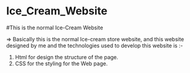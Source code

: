# Ice_Cream_Website
#This is the normal Ice-Cream Website


=> Basically this is the normal Ice-cream store website, and this website designed by me and the technologies used to develop this website is :-

1. Html for design the structure of the page.
2. CSS for the styling for the Web page.
